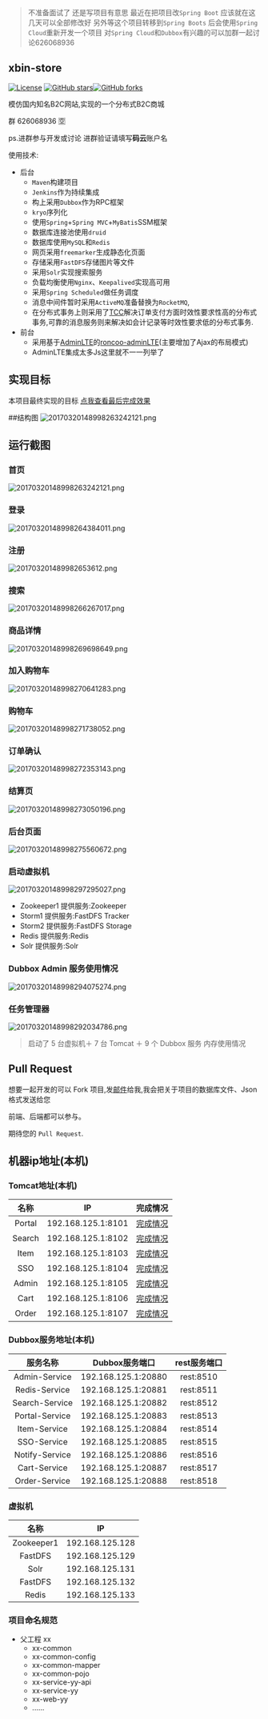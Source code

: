 > 不准备面试了 还是写项目有意思 最近在把项目改`Spring Boot` 应该就在这几天可以全部修改好
> 另外等这个项目转移到`Spring Boots` 后会使用`Spring Cloud`重新开发一个项目 对`Spring Cloud`和`Dubbox`有兴趣的可以加群一起讨论626068936

## xbin-store
[![License](https://img.shields.io/badge/license-GPL-blue.svg)](LICENSE)
[![GitHub stars](https://img.shields.io/github/stars/xubinux/xbin-store.svg?style=social&label=Stars)](https://github.com/xubinux/xbin-store)[![GitHub forks](https://img.shields.io/github/forks/xubinux/xbin-store.svg?style=social&label=Fork)](https://github.com/xubinux/xbin-store)

模仿国内知名B2C网站,实现的一个分布式B2C商城

群 626068936 :u7a7a: 

ps.进群参与开发或讨论 进群验证请填写**码云**账户名

使用技术:

* 后台
	* `Maven`构建项目
	* `Jenkins`作为持续集成
	* 构上采用`Dubbox`作为RPC框架
	* `kryo`序列化
	* 使用`Spring`+`Spring MVC`+`MyBatis`SSM框架
	* 数据库连接池使用`druid`
	* 数据库使用`MySQL`和`Redis`
	* 网页采用`freemarker`生成静态化页面
	* 存储采用`FastDFS`存储图片等文件
	* 采用`Solr`实现搜索服务
	* 负载均衡使用`Nginx`、`Keepalived`实现高可用
	* 采用`Spring Scheduled`做任务调度
	* 消息中间件暂时采用`ActiveMQ`准备替换为`RocketMQ`,
	* 在分布式事务上则采用了[TCC](https://github.com/changmingxie/tcc-transaction)解决订单支付方面时效性要求性高的分布式事务,可靠的消息服务则来解决如会计记录等时效性要求低的分布式事务.
* 前台
	* 采用基于[AdminLTE](https://github.com/almasaeed2010/AdminLTE)的[roncoo-adminLTE](https://github.com/roncoo/roncoo-adminLTE)(主要增加了Ajax的布局模式)
	* AdminLTE集成太多Js这里就不一一列举了
	
	
	
	
## 实现目标

本项目最终实现的目标 [点我查看最后完成效果](https://www.jd.com)

##结构图
![20170320148998263242121.png](http://git.oschina.net/binu/xbin-store/raw/master/Images/xbin-store.png)

## 运行截图
### 首页
![20170320148998263242121.png](http://git.oschina.net/binu/xbin-store/raw/master/Images/首页.png)

### 登录
![20170320148998264384011.png](http://git.oschina.net/binu/xbin-store/raw/master/Images/登录.png)

### 注册
![201703201489982653612.png](http://git.oschina.net/binu/xbin-store/raw/master/Images/注册.png)

### 搜索
![20170320148998266267017.png](http://git.oschina.net/binu/xbin-store/raw/master/Images/搜索.png)

### 商品详情
![20170320148998269698649.png](http://git.oschina.net/binu/xbin-store/raw/master/Images/商品详情.png)

### 加入购物车
![20170320148998270641283.png](http://git.oschina.net/binu/xbin-store/raw/master/Images/加入购物车.png)

### 购物车
![20170320148998271738052.png](http://git.oschina.net/binu/xbin-store/raw/master/Images/购物车.png)

### 订单确认
![20170320148998272353143.png](http://git.oschina.net/binu/xbin-store/raw/master/Images/订单确认.png)

### 结算页
![20170320148998273050196.png](http://git.oschina.net/binu/xbin-store/raw/master/Images/结算页.png)

### 后台页面
![20170320148998275560672.png](http://git.oschina.net/binu/xbin-store/raw/master/Images/后台.png)

### 启动虚拟机
![20170320148998297295027.png](http://git.oschina.net/binu/xbin-store/raw/master/Images/虚拟机.png)

* Zookeeper1    提供服务:Zookeeper
* Storm1        提供服务:FastDFS Tracker
* Storm2        提供服务:FastDFS Storage
* Redis         提供服务:Redis
* Solr          提供服务:Solr

### Dubbox Admin 服务使用情况
![20170320148998294075274.png](http://git.oschina.net/binu/xbin-store/raw/master/Images/Dubbox.png)

### 任务管理器
![20170320148998292034786.png](http://git.oschina.net/binu/xbin-store/raw/master/Images/任务管理器.png)

> 启动了 5 台虚拟机＋ 7 台 Tomcat ＋ 9 个 Dubbox 服务 内存使用情况

## Pull Request
想要一起开发的可以 Fork 项目,发[邮件](Mailto:xu.binux@gmail.com?Subject=参与开发xbin-store)给我,我会把关于项目的数据库文件、Json 格式发送给您

前端、后端都可以参与。

期待您的 `Pull Request`.

## 机器ip地址(本机)

### Tomcat地址(本机)
|名称|IP|完成情况|
|:---------------:|:---------------:|:---------------:|
| Portal  |192.168.125.1:8101 |[完成情况](https://git.oschina.net/binu/xbin-store/blob/master/xbin-store-web-portal/README.md)|
| Search  |192.168.125.1:8102 |[完成情况](https://git.oschina.net/binu/xbin-store/blob/master/xbin-store-web-search/README.md)|
| Item    |192.168.125.1:8103 |[完成情况](https://git.oschina.net/binu/xbin-store/blob/master/xbin-store-web-item/README.md)|
| SSO     |192.168.125.1:8104 |[完成情况](https://git.oschina.net/binu/xbin-store/blob/master/xbin-store-web-sso/README.md)|
| Admin   |192.168.125.1:8105 |[完成情况](https://git.oschina.net/binu/xbin-store/tree/master/xbin-store-web-admin/README.md)|
| Cart    |192.168.125.1:8106 |[完成情况](https://git.oschina.net/binu/xbin-store/tree/master/xbin-store-web-cart/README.md)|
| Order   |192.168.125.1:8107 |[完成情况](https://git.oschina.net/binu/xbin-store/blob/master/xbin-store-web-order/README.md)|

### Dubbox服务地址(本机)
| 服务名称|Dubbox服务端口  |rest服务端口|
|:---------------:|:---------------:|:---------------:|
| Admin-Service      | 192.168.125.1:20880 |rest:8510 |
| Redis-Service      | 192.168.125.1:20881 |rest:8511 |
| Search-Service     | 192.168.125.1:20882 |rest:8512 |
| Portal-Service     | 192.168.125.1:20883 |rest:8513 |
| Item-Service       | 192.168.125.1:20884 |rest:8514 |
| SSO-Service        | 192.168.125.1:20885 |rest:8515 |
| Notify-Service     | 192.168.125.1:20886 |rest:8516 |
| Cart-Service       | 192.168.125.1:20887 |rest:8517 |
| Order-Service      | 192.168.125.1:20888 |rest:8518 |


### 虚拟机
|名称|IP|
|:---------------:|:---------------:|
| Zookeeper1    |192.168.125.128|
| FastDFS       |192.168.125.129|
| Solr          |192.168.125.131|
| FastDFS       |192.168.125.132|
| Redis         |192.168.125.133|

### 项目命名规范
* 父工程 xx
    * xx-common
    * xx-common-config
    * xx-common-mapper
    * xx-common-pojo
    * xx-service-yy-api
    * xx-service-yy
    * xx-web-yy
    * ......
